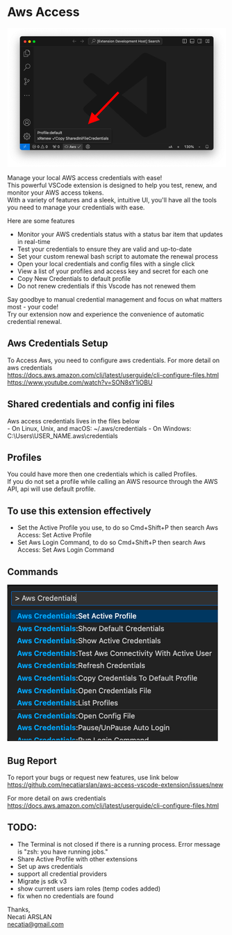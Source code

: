 # Aws Access 
![screenshoot](./media/MainScreen.png)

Manage your local AWS access credentials with ease! \
This powerful VSCode extension is designed to help you test, renew, and monitor your AWS access tokens. \
With a variety of features and a sleek, intuitive UI, you'll have all the tools you need to manage your credentials with ease.

Here are some features
- Monitor your AWS credentials status with a status bar item that updates in real-time
- Test your credentials to ensure they are valid and up-to-date
- Set your custom renewal bash script to automate the renewal process
- Open your local credentials and config files with a single click
- View a list of your profiles and access key and secret for each one
- Copy New Credentials to default profile
- Do not renew credentials if this Vscode has not renewed them

Say goodbye to manual credential management and focus on what matters most - your code! \
Try our extension now and experience the convenience of automatic credential renewal.

## Aws Credentials Setup
To Access Aws, you need to configure aws credentials.
For more detail on aws credentials \
https://docs.aws.amazon.com/cli/latest/userguide/cli-configure-files.html \
https://www.youtube.com/watch?v=SON8sY1iOBU

## Shared credentials and config ini files
Aws access credentials lives in the files below \
    - On Linux, Unix, and macOS: ~/.aws/credentials
    - On Windows: C:\Users\USER_NAME\.aws\credentials

## Profiles
You could have more then one credentials which is called Profiles.\
If you do not set a profile while calling an AWS resource through the AWS API, api will use default profile.

## To use this extension effectively
- Set the Active Profile you use, to do so Cmd+Shift+P then search Aws Access: Set Active Profile
- Set Aws Login Command, to do so Cmd+Shift+P then search Aws Access: Set Aws Login Command

## Commands
![screenshoot](./media/CommandPalette.png)


## Bug Report
To report your bugs or request new features, use link below\
https://github.com/necatiarslan/aws-access-vscode-extension/issues/new


For more detail on aws credentials
https://docs.aws.amazon.com/cli/latest/userguide/cli-configure-files.html

## TODO:
- The Terminal is not closed if there is a running process. Error message is "zsh: you have running jobs."
- Share Active Profile with other extensions
- Set up aws credentials
- support all credential providers
- Migrate js sdk v3
- show current users iam roles (temp codes added)
- fix when no credentials are found

Thanks, \
Necati ARSLAN \
necatia@gmail.com
